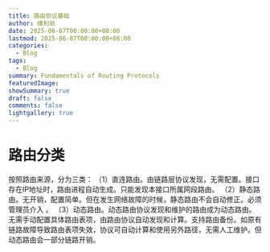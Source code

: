 ```yaml
---
title: 路由协议基础
author: 维利翁
date: 2025-06-07T00:00:00+08:00
lastmod: 2025-06-07T00:00:00+08:00
categories:
  - Blog
tags:
  - Blog
summary: Fundamentals of Routing Protocols
featuredImage: 
showSummary: true
draft: false
comments: false
lightgallery: true
---
```

# 路由分类

按照路由来源，分为三类： 
（1）直连路由。由链路层协议发现，无需配置。接口存在IP地址时，路由进程自动生成。只能发现本接口所属网段路由。
（2）静态路由。无开销，配置简单。但在发生网络故障的时候，静态路由不会自动修正。必须管理员介入 。
（3）动态路由。动态路由协议发现和维护的路由成为动态路由。无需手动配置具体路由表项，由路由协议自动发现和计算。支持路由备份。如原有链路故障导致路由表项失效，协议可自动计算和使用另外路径，无需人工维护。但动态路由会一部分链路开销。
